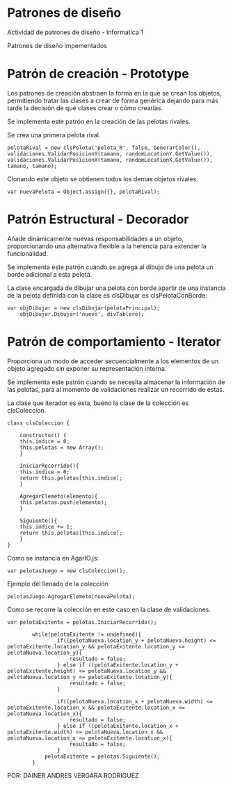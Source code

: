 # Patrones de diseño
Actividad de patrones de diseño - Informatica 1

Patrones de diseño impementados


# Patrón de creación - Prototype

Los patrones de creación abstraen la forma en la que se crean los objetos, permitiendo tratar las clases a crear de forma genérica dejando para más tarde la decisión de qué clases crear o cómo crearlas.

Se implementa este patrón en la creación de las pelotas rivales.

Se crea una primera pelota rival.

	pelotaRival = new clsPelota('pelota_R', false, GenerarColor(), validaciones.ValidarPosicionY(tamano, randomLocationY.GetValue()), validaciones.ValidarPosicionX(tamano, randomLocationX.GetValue()), tamano, tamano);


Clonando este objeto se obtienen todos los demas objetos rivales.

	var nuevaPelota = Object.assign({}, pelotaRival);


# Patrón Estructural - Decorador

Añade dinámicamente nuevas responsabilidades a un objeto, proporcionando una alternativa flexible a la herencia para extender la funcionalidad.

Se implementa este patrón cuando se agrega al dibujo de una pelota un borde adicional a esta pelota. 

La clase encargada de dibujar una pelota con borde apartir de una instancia de la pelota definida con la clase es clsDibujar es clsPelotaConBorde:

	var objDibujar = new clsDibujar(pelotaPrincipal);
        objDibujar.Dibujar('nuevo', divTablero);



# Patrón de comportamiento - Iterator

Proporciona un modo de acceder secuencialmente a los elementos de un objeto agregado sin exponer su representación interna.

Se implementa este patrón cuando se necesita almacenar la información de las pelotas, para al momento de validaciones realizar un recorrido de estas.

La clase que iterador es esta, bueno la clase de la colección es clsColeccion.

	class clsColeccion {

	    constructor() {
		this.indice = 0;
		this.pelotas = new Array();
	    }

	    IniciarRecorrido(){
		this.indice = 0;
		return this.pelotas[this.indice];
	    }

	    AgregarElemeto(elemento){
		this.pelotas.push(elemento);
	    }

	    Siguiente(){
		this.indice += 1;
		return this.pelotas[this.indice];
	    }
	}
	
	
Como se instancia en AgarIO.js:

	var pelotasJuego = new clsColeccion();


Ejemplo del llenado de la colección

	pelotasJuego.AgregarElemeto(nuevaPelota);


Como se recorre la colección en este caso en la clase de validaciones.

	var pelotaExitente = pelotas.IniciarRecorrido();

            while(pelotaExitente != undefined){
                    if((pelotaNueva.location_y + pelotaNueva.height) <= pelotaExitente.location_y && pelotaExitente.location_y <= pelotaNueva.location_y){
                        resultado = false;
                    } else if ((pelotaExitente.location_y + pelotaExitente.height) <= pelotaNueva.location_y && pelotaNueva.location_y <= pelotaExitente.location_y){
                        resultado = false;
                    }

                    if((pelotaNueva.location_x + pelotaNueva.width) <= pelotaExitente.location_x && pelotaExitente.location_x <= pelotaNueva.location_x){
                        resultado = false;
                    } else if ((pelotaExitente.location_x + pelotaExitente.width) <= pelotaNueva.location_x && pelotaNueva.location_x <= pelotaExitente.location_x){
                        resultado = false;
                    }
                pelotaExitente = pelotas.Siguiente();
            }



POR: DAINER ANDRES VERGARA RODRIGUEZ






